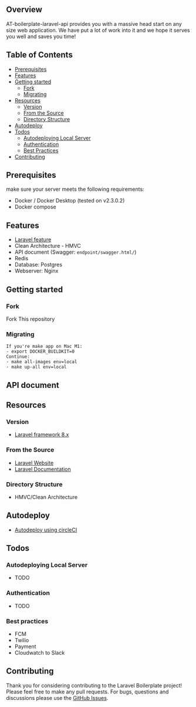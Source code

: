 ## Overview
AT-boilerplate-laravel-api provides you with a massive head start on any size web application. We have put a lot of work into it and we hope it serves you well and saves you time!

## Table of Contents
- [Prerequisites](#prerequisites)
- [Features](#features)
- [Getting started](#getting-started)
    - [Fork](#fork)
    - [Migrating](#migrating)
- [Resources](#resources)
    - [Version](#version)
    - [From the Source](#from-the-source)
    - [Directory Structure](#directory-structure)
- [Autodeploy](#autodeploy)
- [Todos](#todos)
    - [Autodeploying Local Server](#autodeploying-local-server)
    - [Authentication](#authentication)
    - [Best Practices](#best-practices)
- [Contributing](#contributing)

## Prerequisites
make sure your server meets the following requirements:
- Docker / Docker Desktop (tested on v2.3.0.2)
- Docker compose

## Features
- [Laravel feature](https://laravel.com/docs/8.x)
- Clean Architecture - HMVC
- API document (Swagger: `endpoint/swagger.html/`)
- Redis
- Database: Postgres
- Webserver: Nginx

## Getting started
### Fork
Fork This repository

### Migrating
```
If you're make app on Mac M1:
- export DOCKER_BUILDKIT=0
Continue:
- make all-images env=local
- make up-all env=local
```

## API document

## Resources
### Version
- [Laravel framework 8.x](https://laravel.com/docs/8.x)

### From the Source
- [Laravel Website](https://laravel.com/)
- [Laravel Documentation](https://laravel.com/docs/8.x)

### Directory Structure
- HMVC/Clean Architecture

## Autodeploy
- [Autodeploy using circleCI](https://github.com/monstar-lab-consulting/boilerplate-laravel-api/blob/master/ops/README.md)

## Todos
### Autodeploying Local Server
- TODO
### Authentication
- TODO
### Best practices
- FCM
- Twilio
- Payment
- Cloudwatch to Slack

## Contributing
Thank you for considering contributing to the Laravel Boilerplate project! Please feel free to make any pull requests.
For bugs, questions and discussions please use the [GitHub Issues](https://github.com/AsianTechInc/AT-boilerplate-laravel-web/issues).